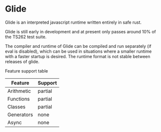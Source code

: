 Glide
=

Glide is an interpreted javascript runtime written entirely in safe rust. 

Glide is still early in development and at present only passes around
10% of the TS262 test suite.

The compiler and runtime of Glide can be compiled and run separately
(if eval is disabled), which can be used in situations where a
smaller runtime with a faster startup is desired. The runtime format is not stable between releases of glide.

Feature support table

| Feature | Support |
| --- | --- |
| Arithmetic | partial |
| Functions | partial |
| Classes | partial |
| Generators | none |
| Async | none |

